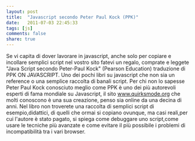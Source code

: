 ```yaml
---
layout: post
title:  "Javascript secondo Peter Paul Kock (PPK)"
date:   2011-07-03 22:45:33
tags: [js]
comments: false
share: true
---
```

  
Se vi capita di dover lavorare in javascript, anche solo per copiare e incollare semplici script nel vostro sito fatevi un regalo,
comprate e leggete "Java Script secondo Peter-Paul Kock" (Pearson Education) traduzione di PPK ON JAVASCRIPT.
Uno dei pochi libri su javascript che non sia un reference o una semplice raccolta di banali script.
Per chi non lo sapesse Peter Paul Kock conosciuto meglio come PPK è uno dei più autorevoli esperti di fama mondiale su Javascript, 
il sito www.quirksmode.org che molti conoscono è una sua creazione, penso sia online da una decina di anni.
Nel libro non troverete una raccolta di semplici script di esempio,didattici, di quelli che ormai si copiano ovunque, ma casi reali,per cui l'autore è stato pagato,
si spiega come debuggare uno script,come usare le tecniche più avanzate e come evitare il più possibile i problemi di incompatibilità tra i vari browser.

